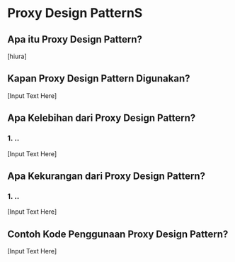 # Proxy Design PatternS

## Apa itu Proxy Design Pattern?
[hiura]

## Kapan Proxy Design Pattern Digunakan?
[Input Text Here]

## Apa Kelebihan dari Proxy Design Pattern?
### 1. ..
[Input Text Here]

## Apa Kekurangan dari Proxy Design Pattern?
### 1. ..
[Input Text Here]

## Contoh Kode Penggunaan Proxy Design Pattern?
[Input Text Here]
